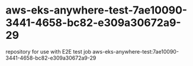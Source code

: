 # aws-eks-anywhere-test-7ae10090-3441-4658-bc82-e309a30672a9-29
repository for use with E2E test job aws-eks-anywhere-test:7ae10090-3441-4658-bc82-e309a30672a9-29
